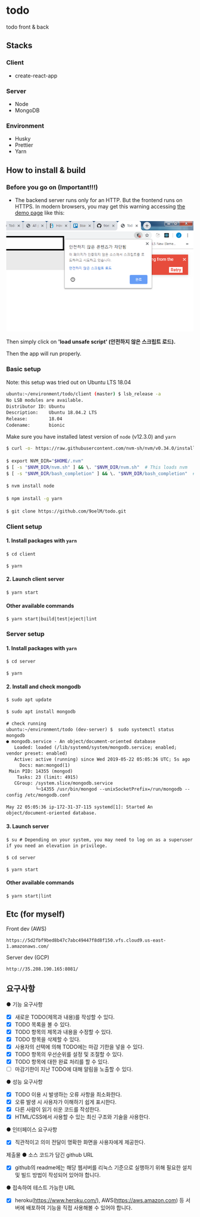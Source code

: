 # todo

todo front &amp; back

## Stacks

### Client

- create-react-app

### Server

- Node
- MongoDB

### Environment

- Husky
- Prettier
- Yarn

## How to install & build

### Before you go on (Important!!!)

- The backend server runs only for an HTTP. But the frontend runs on HTTPS. In modern browsers, you may get this warning accessing [the demo page](https://joel-todos.netlify.com/) like this:

![warning message](./warning.PNG)

Then simply click on **'load unsafe script' (안전하지 않은 스크립트 로드).**

Then the app will run properly.

### Basic setup

Note: this setup was tried out on Ubuntu LTS 18.04

```bash
ubuntu:~/environment/todo/client (master) $ lsb_release -a
No LSB modules are available.
Distributor ID: Ubuntu
Description:    Ubuntu 18.04.2 LTS
Release:        18.04
Codename:       bionic
```

Make sure you have installed latest version of `node` (v12.3.0) and `yarn`

```bash
$ curl -o- https://raw.githubusercontent.com/nvm-sh/nvm/v0.34.0/install.sh | bash # install nvm

$ export NVM_DIR="$HOME/.nvm"
$ [ -s "$NVM_DIR/nvm.sh" ] && \. "$NVM_DIR/nvm.sh"  # This loads nvm
$ [ -s "$NVM_DIR/bash_completion" ] && \. "$NVM_DIR/bash_completion"  # This loads nvm bash_completion

$ nvm install node

$ npm install -g yarn

$ git clone https://github.com/9oelM/todo.git
```

### Client setup

#### 1. Install packages with `yarn`

```
$ cd client

$ yarn
```

#### 2. Launch client server

```
$ yarn start
```

#### Other available commands

```
$ yarn start|build|test|eject|lint
```

### Server setup

#### 1. Install packages with `yarn`

```
$ cd server

$ yarn
```

#### 2. Install and check mongodb

```
$ sudo apt update

$ sudo apt install mongodb

# check running
ubuntu:~/environment/todo (dev-server) $  sudo systemctl status mongodb
● mongodb.service - An object/document-oriented database
   Loaded: loaded (/lib/systemd/system/mongodb.service; enabled; vendor preset: enabled)
   Active: active (running) since Wed 2019-05-22 05:05:36 UTC; 5s ago
     Docs: man:mongod(1)
 Main PID: 14355 (mongod)
    Tasks: 23 (limit: 4915)
   CGroup: /system.slice/mongodb.service
           └─14355 /usr/bin/mongod --unixSocketPrefix=/run/mongodb --config /etc/mongodb.conf

May 22 05:05:36 ip-172-31-37-115 systemd[1]: Started An object/document-oriented database.
```

#### 3. Launch server

```
$ su # Depending on your system, you may need to log on as a superuser if you need an elevation in privilege.

$ cd server

$ yarn start
```

#### Other available commands

```
$ yarn start|lint
```

## Etc (for myself)

Front dev (AWS)

```
https://5d2fbf9bed8b47c7abc49447f8d8f150.vfs.cloud9.us-east-1.amazonaws.com/
```

Server dev (GCP)

```
http://35.208.190.165:8081/
```

## 요구사항

● 기능 요구사항

- [x] 새로운 TODO(제목과 내용)를 작성할 수 있다.
- [x] TODO 목록을 볼 수 있다.
- [x] TODO 항목의 제목과 내용을 수정할 수 있다.
- [x] TODO 항목을 삭제할 수 있다.
- [x] 사용자의 선택에 의해 TODO에는 마감 기한을 넣을 수 있다.
- [x] TODO 항목의 우선순위를 설정 및 조절할 수 있다.
- [x] TODO 항목에 대한 완료 처리를 할 수 있다.
- [ ] 마감기한이 지난 TODO에 대해 알림을 노출할 수 있다.

● 성능 요구사항

- [x] TODO 이용 시 발생하는 오류 사항을 최소화한다.
- [x] 오류 발생 시 사용자가 이해하기 쉽게 표시한다.
- [x] 다른 사람이 읽기 쉬운 코드를 작성한다.
- [x] HTML/CSS에서 사용할 수 있는 최신 구조와 기술을 사용한다.

● 인터페이스 요구사항

- [x] 직관적이고 의미 전달이 명확한 화면을 사용자에게 제공한다.

제출물
● 소스 코드가 담긴 github URL

- [x] github의 readme에는 해당 웹서버를 리눅스 기준으로 실행하기 위해 필요한 설치 및 빌드 방법이 작성되어 있어야 합니다.

● 접속하여 테스트 가능한 URL

- [x] heroku(https://www.heroku.com/), AWS(https://aws.amazon.com) 등
      서버에 배포하여 기능을 직접 사용해볼 수 있어야 합니다.
